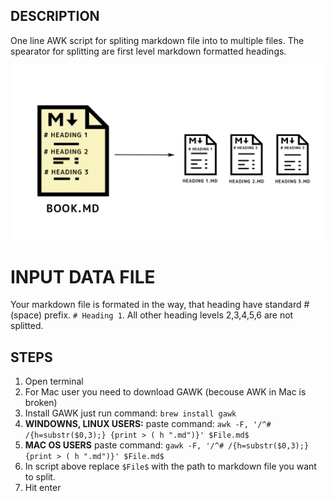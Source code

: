 ## DESCRIPTION

One line AWK script for spliting markdown file into to multiple files. The spearator for splitting are first level markdown formatted headings.

![](https://github.com/dxcore35/obs-md-header-spliter/blob/master/markdown-spliter-diagram.png)

# INPUT DATA FILE

Your markdown file is formated in the way, that heading have standard #(space) prefix. ```# Heading 1```.
All other heading levels 2,3,4,5,6 are not splitted.

## STEPS

1. Open terminal
2. For Mac user you need to download GAWK (becouse AWK in Mac is broken)
3. Install GAWK just run command: ```brew install gawk```
4. __WINDOWNS, LINUX USERS:__ paste command: ```awk -F, '/^# /{h=substr($0,3);} {print > ( h ".md")}' $File.md$```
5. __MAC OS USERS__ paste command: ```gawk -F, '/^# /{h=substr($0,3);} {print > ( h ".md")}' $File.md$```
6. In script above replace ```$File$``` with the path to markdown file you want to split.
7. Hit enter
